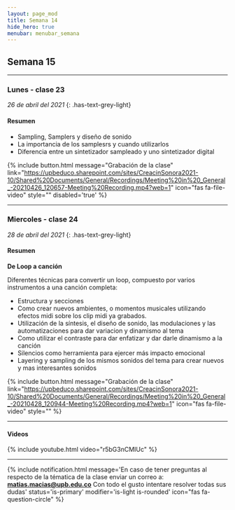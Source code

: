 ```yaml
---
layout: page_mod
title: Semana 14
hide_hero: true
menubar: menubar_semana
---
```


## Semana 15

---

### Lunes - clase 23

<!-- ignore-prettier-start -->

_26 de abril del 2021_
{: .has-text-grey-light}

<!-- ignore-prettier-end -->

#### Resumen

- Sampling, Samplers y diseño de sonido
- La importancia de los samplesrs y cuando utilizarlos
- Diferencia entre un sintetizador sampleado y uno sintetizador digital

{% include button.html
message="Grabación de la clase"
link="https://upbeduco.sharepoint.com/sites/CreacinSonora2021-10/Shared%20Documents/General/Recordings/Meeting%20in%20_General_-20210426_120657-Meeting%20Recording.mp4?web=1"
icon="fas fa-file-video"
style=""
disabled='true'
%}

---

### Miercoles - clase 24

<!-- ignore-prettier-start -->

_28 de abril del 2021_
{: .has-text-grey-light}

<!-- ignore-prettier-end -->

#### Resumen

**De Loop a canción**

Diferentes técnicas para convertir un loop, compuesto por varios instrumentos a una canción completa:

- Estructura y secciones
- Como crear nuevos ambientes, o momentos musicales utilizando efectos midi sobre los clip midi ya grabados.
- Utilización de la síntesis, el diseño de sonido, las modulaciones y las automatizaciones para dar variacion y dinamismo al tema
- Como utilizar el contraste para dar enfatizar y dar darle dinamismo a la canción
- Silencios como herramienta para ejercer más impacto emocional
- Layering y sampling de los mismos sonidos del tema para crear nuevos y mas interesantes sonidos

{% include button.html
message="Grabación de la clase"
link="https://upbeduco.sharepoint.com/sites/CreacinSonora2021-10/Shared%20Documents/General/Recordings/Meeting%20in%20_General_-20210428_120944-Meeting%20Recording.mp4?web=1"
icon="fas fa-file-video"
style=""
%}

---

#### Videos

{% include youtube.html video="r5bG3nCMIUc" %}

---

{% include notification.html
message='En caso de tener preguntas al respecto de la tématica de la clase enviar un correo a: **matias.macias@upb.edu.co**
Con todo el gusto intentare resolver todas sus dudas'
status='is-primary'
modifier='is-light is-rounded'
icon="fas fa-question-circle"
%}
